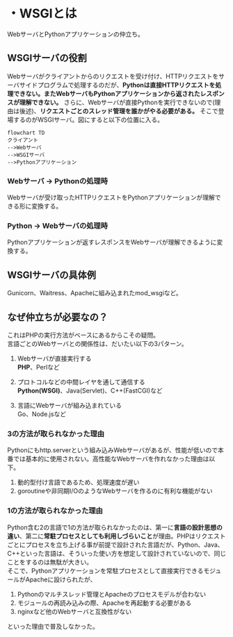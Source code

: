 # ・WSGIとは
WebサーバとPythonアプリケーションの仲立ち。

## WSGIサーバの役割
Webサーバがクライアントからのリクエストを受け付け、HTTPリクエストをサーバサイドプログラムで処理するのだが、**Pythonは直接HTTPリクエストを処理できない。またWebサーバもPythonアプリケーションから返されたレスポンスが理解できない。** 
さらに、Webサーバが直接Pythonを実行できないので(理由は後述)、**リクエストごとのスレッド管理を誰かがやる必要がある。**
そこで登場するのがWSGIサーバ。図にすると以下の位置に入る。

```mermaid
flowchart TD
クライアント
-->Webサーバ
-->WSGIサーバ
-->Pythonアプリケーション
```

### Webサーバ -> Pythonの処理時  
Webサーバが受け取ったHTTPリクエストをPythonアプリケーションが理解できる形に変換する。

### Python -> Webサーバの処理時  
Pythonアプリケーションが返すレスポンスをWebサーバが理解できるように変換する。

## WSGIサーバの具体例
Gunicorn、Waitress、Apacheに組み込まれたmod_wsgiなど。

## なぜ仲立ちが必要なの？
これはPHPの実行方法がベースにあるからこその疑問。  
言語ごとのWebサーバとの関係性は、だいたい以下の3パターン。

1. Webサーバが直接実行する  
   **PHP**、Perlなど

2. プロトコルなどの中間レイヤを通して通信する  
   **Python(WSGI)**、Java(Servlet)、C++(FastCGI)など

3. 言語にWebサーバが組み込まれている  
   Go、Node.jsなど

### 3の方法が取られなかった理由
Pythonにもhttp.serverという組み込みWebサーバがあるが、性能が低いので本番では基本的に使用されない。高性能なWebサーバを作れなかった理由は以下。
1. 動的型付け言語であるため、処理速度が遅い
2. goroutineや非同期I/OのようなWebサーバを作るのに有利な機能がない

### 1の方法が取られなかった理由
Python含む2の言語で1の方法が取られなかったのは、第一に**言語の設計思想の違い**、第二に**常駐プロセスとしても利用しづらいこと**が理由。PHPはリクエストごとにプロセスを立ち上げる事が前提で設計された言語だが、Python、Java、C++といった言語は、そういった使い方を想定して設計されていないので、同じことをするのは無駄が大きい。  
そこで、Pythonアプリケーションを常駐プロセスとして直接実行できるモジュールがApacheに設けられたが、

1. Pythonのマルチスレッド管理とApacheのプロセスモデルが合わない
2. モジュールの再読み込みの際、Apacheを再起動する必要がある
3. nginxなど他のWebサーバと互換性がない

といった理由で普及しなかった。
